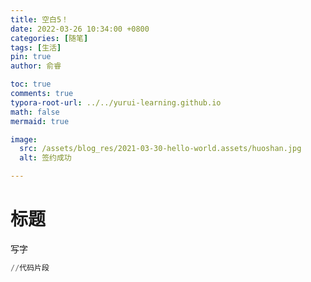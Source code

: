 ```yaml
---
title: 空白5！
date: 2022-03-26 10:34:00 +0800
categories: [随笔]
tags: [生活]
pin: true
author: 俞睿

toc: true
comments: true
typora-root-url: ../../yurui-learning.github.io
math: false
mermaid: true

image:
  src: /assets/blog_res/2021-03-30-hello-world.assets/huoshan.jpg
  alt: 签约成功

---
```

# 标题


写字
```python
//代码片段


```
